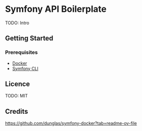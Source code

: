 # Symfony API Boilerplate

TODO: Intro

## Getting Started

### Prerequisites 

- [Docker](https://www.docker.com/get-started/)
- [Symfony CLI](https://symfony.com/doc/current/setup/symfony_cli.html)


## Licence

TODO: MIT

## Credits

https://github.com/dunglas/symfony-docker?tab=readme-ov-file
